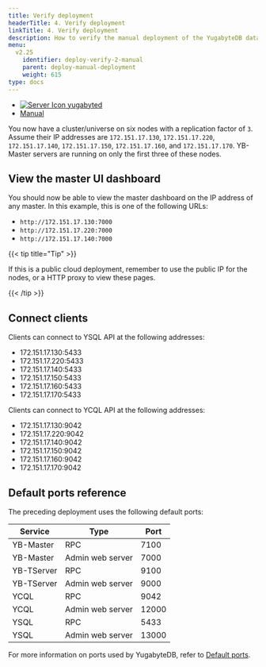 ```yaml
---
title: Verify deployment
headerTitle: 4. Verify deployment
linkTitle: 4. Verify deployment
description: How to verify the manual deployment of the YugabyteDB database cluster.
menu:
  v2.25
    identifier: deploy-verify-2-manual
    parent: deploy-manual-deployment
    weight: 615
type: docs
---
```


<ul class="nav nav-tabs-alt nav-tabs-yb">
  <li >
    <a href="../verify-deployment-yugabyted/" class="nav-link">
      <img src="/icons/database.svg" alt="Server Icon">
      yugabyted
    </a>
  </li>
  <li >
    <a href="../verify-deployment/" class="nav-link active">
      <i class="icon-shell"></i>
      Manual
    </a>
  </li>
</ul>

You now have a cluster/universe on six nodes with a replication factor of `3`. Assume their IP addresses are `172.151.17.130`, `172.151.17.220`, `172.151.17.140`, `172.151.17.150`, `172.151.17.160`, and `172.151.17.170`. YB-Master servers are running on only the first three of these nodes.

## View the master UI dashboard

You should now be able to view the master dashboard on the IP address of any master. In this example, this is one of the following URLs:

- `http://172.151.17.130:7000`
- `http://172.151.17.220:7000`
- `http://172.151.17.140:7000`

{{< tip title="Tip" >}}

If this is a public cloud deployment, remember to use the public IP for the nodes, or a HTTP proxy to view these pages.

{{< /tip >}}

## Connect clients

Clients can connect to YSQL API at the following addresses:

- 172.151.17.130:5433
- 172.151.17.220:5433
- 172.151.17.140:5433
- 172.151.17.150:5433
- 172.151.17.160:5433
- 172.151.17.170:5433

Clients can connect to YCQL API at the following addresses:

- 172.151.17.130:9042
- 172.151.17.220:9042
- 172.151.17.140:9042
- 172.151.17.150:9042
- 172.151.17.160:9042
- 172.151.17.170:9042

## Default ports reference

The preceding deployment uses the following default ports:

Service | Type | Port
--------|------| -------
YB-Master | RPC | 7100
YB-Master | Admin web server | 7000
YB-TServer | RPC | 9100
YB-TServer | Admin web server | 9000
YCQL | RPC | 9042
YCQL | Admin web server | 12000
YSQL | RPC | 5433
YSQL | Admin web server | 13000

For more information on ports used by YugabyteDB, refer to [Default ports](../../../reference/configuration/default-ports/).
